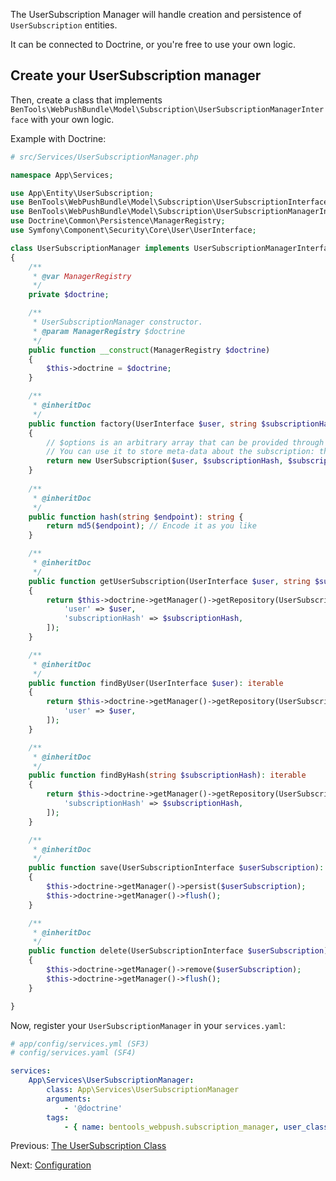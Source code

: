 The UserSubscription Manager will handle creation and persistence of `UserSubscription` entities.

It can be connected to Doctrine, or you're free to use your own logic.

## Create your UserSubscription manager

Then, create a class that implements `BenTools\WebPushBundle\Model\Subscription\UserSubscriptionManagerInterface` with your own logic.

Example with Doctrine:
```php
# src/Services/UserSubscriptionManager.php

namespace App\Services;

use App\Entity\UserSubscription;
use BenTools\WebPushBundle\Model\Subscription\UserSubscriptionInterface;
use BenTools\WebPushBundle\Model\Subscription\UserSubscriptionManagerInterface;
use Doctrine\Common\Persistence\ManagerRegistry;
use Symfony\Component\Security\Core\User\UserInterface;

class UserSubscriptionManager implements UserSubscriptionManagerInterface
{
    /**
     * @var ManagerRegistry
     */
    private $doctrine;

    /**
     * UserSubscriptionManager constructor.
     * @param ManagerRegistry $doctrine
     */
    public function __construct(ManagerRegistry $doctrine)
    {
        $this->doctrine = $doctrine;
    }

    /**
     * @inheritDoc
     */
    public function factory(UserInterface $user, string $subscriptionHash, array $subscription, array $options): UserSubscriptionInterface
    {
        // $options is an arbitrary array that can be provided through the front-end code.
        // You can use it to store meta-data about the subscription: the user agent, the referring domain, ...
        return new UserSubscription($user, $subscriptionHash, $subscription);
    }
    
    /**
     * @inheritDoc
     */
    public function hash(string $endpoint): string {
        return md5($endpoint); // Encode it as you like    
    }

    /**
     * @inheritDoc
     */
    public function getUserSubscription(UserInterface $user, string $subscriptionHash): ?UserSubscriptionInterface
    {
        return $this->doctrine->getManager()->getRepository(UserSubscription::class)->findOneBy([
            'user' => $user,
            'subscriptionHash' => $subscriptionHash,
        ]);
    }

    /**
     * @inheritDoc
     */
    public function findByUser(UserInterface $user): iterable
    {
        return $this->doctrine->getManager()->getRepository(UserSubscription::class)->findBy([
            'user' => $user,
        ]);
    }

    /**
     * @inheritDoc
     */
    public function findByHash(string $subscriptionHash): iterable
    {
        return $this->doctrine->getManager()->getRepository(UserSubscription::class)->findBy([
            'subscriptionHash' => $subscriptionHash,
        ]);
    }

    /**
     * @inheritDoc
     */
    public function save(UserSubscriptionInterface $userSubscription): void
    {
        $this->doctrine->getManager()->persist($userSubscription);
        $this->doctrine->getManager()->flush();
    }

    /**
     * @inheritDoc
     */
    public function delete(UserSubscriptionInterface $userSubscription): void
    {
        $this->doctrine->getManager()->remove($userSubscription);
        $this->doctrine->getManager()->flush();
    }

}
```

Now, register your `UserSubscriptionManager` in your `services.yaml`:

```yaml
# app/config/services.yml (SF3)
# config/services.yaml (SF4) 

services:
    App\Services\UserSubscriptionManager:
        class: App\Services\UserSubscriptionManager
        arguments:
            - '@doctrine'
        tags:
            - { name: bentools_webpush.subscription_manager, user_class: 'App\Entity\User' }
```

Previous: [The UserSubscription Class](01%20-%20The%20UserSubscription%20Class.md)

Next: [Configuration](03%20-%20Configuration.md)